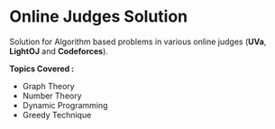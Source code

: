 # Online Judges Solution
Solution for Algorithm based problems in various online judges (**UVa**, **LightOJ** and **Codeforces**).

**Topics Covered :**
- Graph Theory
- Number Theory
- Dynamic Programming
- Greedy Technique
